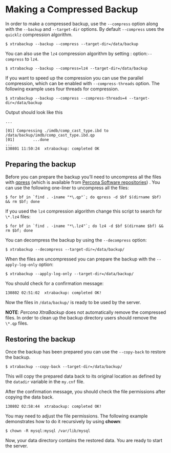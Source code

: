 # Making a Compressed Backup

In order to make a compressed backup, use the `--compress` option along
with the `--backup` and `--target-dir` options. By default
`--compress` uses the `quicklz` compression algorithm.

```
$ xtrabackup --backup --compress --target-dir=/data/backup
```

You can also use the `lz4` compression algorithm by setting :
option:`--compress` to `lz4`.

```
$ xtrabackup --backup --compress=lz4 --target-dir=/data/backup
```

If you want to speed up the compression you can use the parallel
compression, which can be enabled with `--compress-threads`
option. The following example uses four threads for compression.

```
$ xtrabackup --backup --compress --compress-threads=4 --target-dir=/data/backup
```

Output should look like this

```
...

[01] Compressing ./imdb/comp_cast_type.ibd to /data/backup/imdb/comp_cast_type.ibd.qp
[01]        ...done
...
130801 11:50:24  xtrabackup: completed OK
```

## Preparing the backup

Before you can prepare the backup you’ll need to uncompress all the files
with
[qpress](http://www.quicklz.com/) (which is available
from [Percona Software
repositories](http://www.percona.com/doc/percona-xtrabackup/8.0/installation.html#using-percona-software-repositories))
.
You can use the following one-liner to uncompress all the files:

```
$ for bf in `find . -iname "*\.qp"`; do qpress -d $bf $(dirname $bf) && rm $bf; done
```

If you used the `lz4` compression algorithm change this script to search
for `\*.lz4` files:

```
$ for bf in `find . -iname "*\.lz4"`; do lz4 -d $bf $(dirname $bf) && rm $bf; done
```

You can decompress the backup by using the `--decompress` option:

```
$ xtrabackup --decompress --target-dir=/data/backup/
```

When the files are uncompressed you can prepare the backup with the
`--apply-log-only` option:

```
$ xtrabackup --apply-log-only --target-dir=/data/backup/
```

You should check for a confirmation message:

```
130802 02:51:02  xtrabackup: completed OK!
```

Now the files in `/data/backup/` is ready to be used by the server.

**NOTE**: *Percona XtraBackup* does not automatically remove the compressed
files. In
order to clean up the backup directory users should remove the `\*.qp`
files.

## Restoring the backup

Once the backup has been prepared you can use the `--copy-back` to
restore the backup.

```
$ xtrabackup --copy-back --target-dir=/data/backup/
```

This will copy the prepared data back to its original location as defined
by the
`datadir` variable in the `my.cnf` file.

After the confirmation message, you should check the file permissions after
copying the data back.

```
130802 02:58:44  xtrabackup: completed OK!
```

You may need to adjust the file permissions. The following example
demonstrates
how to do it recursively by using **chown**:

```
$ chown -R mysql:mysql /var/lib/mysql
```

Now, your data directory contains the restored data. You are
ready to start the server.
